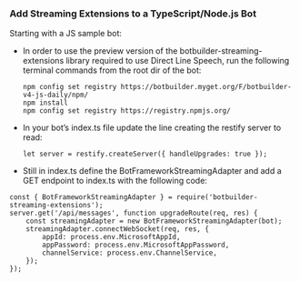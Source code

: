 ### Add Streaming Extensions to a TypeScript/Node.js Bot

Starting with a JS sample bot:

- In order to use the preview version of the botbuilder-streaming-extensions library required to use Direct Line Speech, run the following terminal commands from the root dir of the bot:

	 ```
   npm config set registry https://botbuilder.myget.org/F/botbuilder-v4-js-daily/npm/		
    npm install		
    npm config set registry https://registry.npmjs.org/
    ```
    
- In your bot’s index.ts file update the line creating the restify server to read:

	`let server = restify.createServer({ handleUpgrades: true });`
	
- Still in index.ts define the BotFrameworkStreamingAdapter and add a GET endpoint to index.ts with the following code: 

```
const { BotFrameworkStreamingAdapter } = require('botbuilder-streaming-extensions');
server.get('/api/messages', function upgradeRoute(req, res) {
    const streamingAdapter = new BotFrameworkStreamingAdapter(bot);
    streamingAdapter.connectWebSocket(req, res, { 
        appId: process.env.MicrosoftAppId,
        appPassword: process.env.MicrosoftAppPassword,
        channelService: process.env.ChannelService,
    });
});
```
 
	

